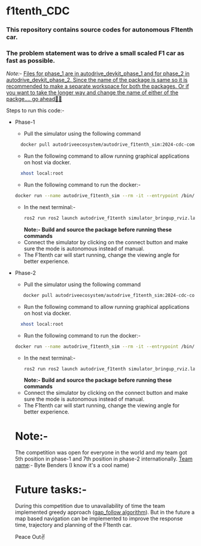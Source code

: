 # f1tenth_CDC
### This repository contains source codes for autonomous F1tenth car.
### The problem statement was to drive a small scaled F1 car as fast as possible.


_Note:-_
<ins>Files for phase_1 are in autodrive_devkit_phase_1 and for phase_2 in autodrive_devkit_phase_2. Since the name of the package is same so it is recommended to make a separate workspace for both the packages. Or if you want to take the longer way and change the name of either of the packge.... go ahead🙂🙂</ins>


Steps to run this code:- 
- Phase-1
  * Pull the simulator using the following command
  ```bash
    docker pull autodriveecosystem/autodrive_f1tenth_sim:2024-cdc-compete
  ```
  * Run the following command to allow running graphical applications on host via docker.
  ```bash
    xhost local:root
  ```
  *  Run the following command to run the docker:-
    ```bash
    docker run --name autodrive_f1tenth_sim --rm -it --entrypoint /bin/bash --network=host --ipc=host -v /tmp/.X11-unix:/tmp.X11-umix:rw --env DISPLAY --privileged --gpus all autodriveecosystem/autodrive_f1tenth_sim:phase_1
    ```
  * In the next terminal:-
    ```bash
    ros2 run ros2 launch autodrive_f1tenth simulator_bringup_rviz.launch.py && ros2 run gap_follow_follow
    ```
    **Note:- Build and source the package before running these commands**
  * Connect the simulator by clicking on the connect button and make sure the mode is autonomous instead of manual.
  * The F1tenth car will start running, change the viewing angle for better experience.
 
- Phase-2
  * Pull the simulator using the following command
  ```bash
     docker pull autodriveecosystem/autodrive_f1tenth_sim:2024-cdc-compete
  ```
  * Run the following command to allow running graphical applications on host via docker.
  ```bash
    xhost local:root
  ```
  *  Run the following command to run the docker:-
    ```bash
    docker run --name autodrive_f1tenth_sim --rm -it --entrypoint /bin/bash --network=host --ipc=host -v /tmp/.X11-unix:/tmp.X11-umix:rw --env DISPLAY --privileged --gpus all autodriveecosystem/autodrive_f1tenth_sim:phase_2
    ```
  * In the next terminal:-
    ```bash
    ros2 run ros2 launch autodrive_f1tenth simulator_bringup_rviz.launch.py && ros2 run gap_follow_follow
    ```
    **Note:- Build and source the package before running these commands**
  * Connect the simulator by clicking on the connect button and make sure the mode is autonomous instead of manual.
  * The F1tenth car will start running, change the viewing angle for better experience.
 
  # Note:-
  The competition was open for everyone in the world and my team got 5th position in phase-1 and 7th position in phase-2 internationally. 
  <ins>Team name</ins>:- Byte Benders  (I know it's a cool name)

  # Future tasks:-
  During this competition due to unavailability of time the team implemented greedy approach ([gap_follow algorithm](https://www.youtube.com/watch?v=AywLjJTPRGQ)).
  But in the future a map based navigation can be implemented to improve the response time, trajectory and planning of the F1tenth car.

  Peace Out✌️
